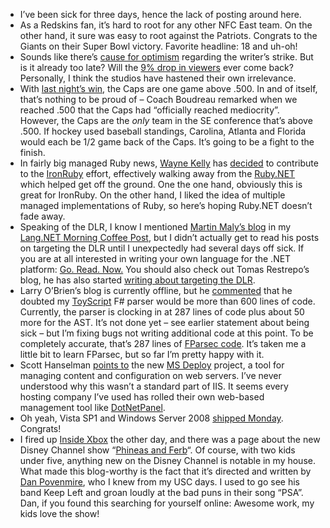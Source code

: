 -   I’ve been sick for three days, hence the lack of posting around
    here.
-   As a Redskins fan, it’s hard to root for any other NFC East team. On
    the other hand, it sure was easy to root against the Patriots.
    Congrats to the Giants on their Super Bowl victory. Favorite
    headline: 18 and uh-oh!
-   Sounds like there’s [cause for
    optimism](http://www.deadlinehollywooddaily.com/strike-status-report-everything-i-know-about-where-things-stand/)
    regarding the writer’s strike. But is it already too late? Will the
    [9% drop in viewers](http://www.msnbc.msn.com/id/23018362/) ever
    come back? Personally, I think the studios have hastened their own
    irrelevance.
-   With [last night’s
    win](http://www.nhl.com/nhl/app?service=page&page=Recap&gameNumber=805&season=20072008&gameType=2),
    the Caps are one game above .500. In and of itself, that’s nothing
    to be proud of – Coach Boudreau remarked when we reached .500 that
    the Caps had “officially reached mediocrity”. However, the Caps are
    the *only* team in the SE conference that’s above .500. If hockey
    used baseball standings, Carolina, Atlanta and Florida would each be
    1/2 game back of the Caps. It’s going to be a fight to the finish.
-   In fairly big managed Ruby news, [Wayne
    Kelly](http://sky.fit.qut.edu.au/~kellyw/) has
    [decided](http://groups.google.com/group/RubyDOTNET/msg/f34570019c391974)
    to contribute to the [IronRuby](http://www.ironruby.net/) effort,
    effectively walking away from the
    [Ruby.NET](http://rubydotnet.googlegroups.com/web/Home.htm) which
    helped get off the ground. One the one hand, obviously this is great
    for IronRuby. On the other hand, I liked the idea of multiple
    managed implementations of Ruby, so here’s hoping Ruby.NET doesn’t
    fade away.
-   Speaking of the DLR, I know I mentioned [Martin Maly’s
    blog](http://blogs.msdn.com/mmaly/default.aspx) in my [Lang.NET
    Morning Coffee
    Post](http://devhawk.net/2008/01/31/Morning+Coffee+141+LangNET+08+Edition.aspx),
    but I didn’t actually get to read his posts on targeting the DLR
    until I unexpectedly had several days off sick. If you are at all
    interested in writing your own language for the .NET platform: [Go.
    Read. Now.](http://blogs.msdn.com/mmaly/default.aspx) You should
    also check out Tomas Restrepo’s blog, he has also started [writing
    about targeting the
    DLR](http://www.winterdom.com/weblog/2008/02/04/BuildingOnTheDLR.aspx).
-   Larry O’Brien’s blog is currently offline, but he
    [commented](http://www.knowing.net/PermaLink,guid,c6364ebf-4345-4475-8882-31646e49b519.aspx)
    that he doubted my
    [ToyScript](http://blogs.msdn.com/mmaly/archive/2008/01/08/building-a-dlr-language-toyscript.aspx)
    F\# parser would be more than 600 lines of code. Currently, the
    parser is clocking in at 287 lines of code plus about 50 more for
    the AST. It’s not done yet – see earlier statement about being sick
    – but I’m fixing bugs not writing additional code at this point. To
    be completely accurate, that’s 287 lines of [FParsec
    code](http://www.quanttec.com/fparsec/). It’s taken me a little bit
    to learn FParsec, but so far I’m pretty happy with it.
-   Scott Hanselman [points
    to](http://www.hanselman.com/blog/MSDeployNewIISWebDeploymentTool.aspx)
    the new [MS
    Deploy](http://blogs.iis.net/msdeploy/archive/2008/01/22/welcome-to-the-web-deployment-team-blog.aspx)
    project, a tool for managing content and configuration on web
    servers. I’ve never understood why this wasn’t a standard part of
    IIS. It seems every hosting company I’ve used has rolled their own
    web-based management tool like
    [DotNetPanel](http://www.dotnetpanel.com/).
-   Oh yeah, Vista SP1 and Windows Server 2008 [shipped
    Monday](http://blogs.technet.com/windowsserver/archive/2008/02/04/windows-server-2008-rtm.aspx).
    Congrats!
-   I fired up [Inside
    Xbox](http://www.xbox.com/en-US/community/insidexbox/) the other
    day, and there was a page about the new Disney Channel show
    “[Phineas and
    Ferb](http://tv.disney.go.com/disneychannel/phineasandferb/)“. Of
    course, with two kids under five, anything new on the Disney Channel
    is notable in my house. What made this blog-worthy is the fact that
    it’s directed and written by [Dan
    Povenmire](http://imdb.com/name/nm0693933/), who I knew from my USC
    days. I used to go see his band Keep Left and groan loudly at the
    bad puns in their song “PSA”. Dan, if you found this searching for
    yourself online: Awesome work, my kids love the show!

